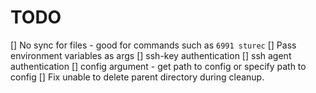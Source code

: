 # TODO

[] No sync for files - good for commands such as `6991 sturec`
[] Pass environment variables as args
[] ssh-key authentication
[] ssh agent authentication
[] config argument - get path to config or specify path to config
[] Fix unable to delete parent directory during cleanup.

